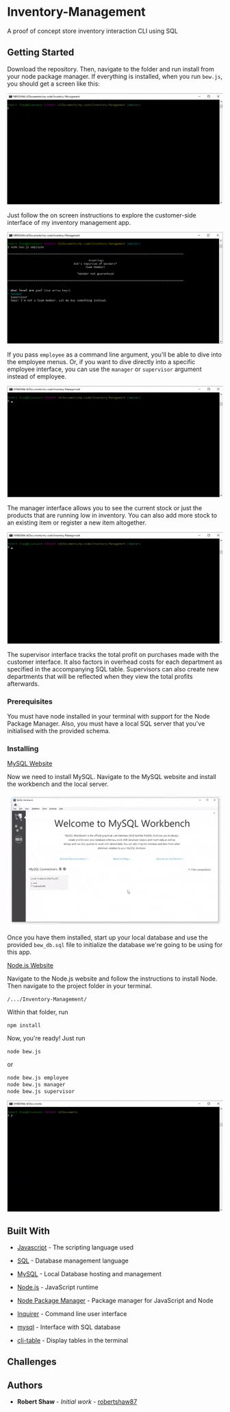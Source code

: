 # Inventory-Management
A proof of concept store inventory interaction CLI using SQL

## Getting Started

Download the repository. Then, navigate to the folder and run install from your node package manager. If everything is installed, when you run `bew.js`, you should get a screen like this:

![Bob's Emporium of Wonders](readme/readme.gif "Bob's Emporium of Wonders")

Just follow the on screen instructions to explore the customer-side interface of my inventory management app. 

![Employee Menu](readme/employee.png "Employee Menu")

If you pass `employee` as a command line argument, you'll be able to dive into the employee menus. Or, if you want to dive directly into a specific employee interface, you can use the `manager` or `supervisor` argument instead of employee.

![Manager Interface](readme/manager.gif "Manager Interface")

The manager interface allows you to see the current stock or just the products that are running low in inventory. You can also add more stock to an existing item or register a new item altogether.

![Supervisor](readme/Supervisor.gif "Supervisor")

The supervisor interface tracks the total profit on purchases made with the customer interface. It also factors in overhead costs for each department as specified in the accompanying SQL table. Supervisors can also create new departments that will be reflected when they view the total profits afterwards.

### Prerequisites

You must have node installed in your terminal with support for the Node Package Manager. Also, you must have a local SQL server that you've initialised with the provided schema.

### Installing

[MySQL Website](https://www.mysql.com/)

Now we need to install MySQL. Navigate to the MySQL website and install the workbench and the local server. 

![Install MySQL](readme/install-mysql.gif "Install MySQL")

Once you have them installed, start up your local database and use the provided `bew_db.sql` file to initialize the database we're going to be using for this app.

[Node.js Website](https://nodejs.org/en/)

Navigate to the Node.js website and follow the instructions to install Node. Then navigate to the project folder in your terminal.
```
/.../Inventory-Management/
```

Within that folder, run
```
npm install
```
Now, you're ready! Just run
```
node bew.js
```

or

```
node bew.js employee
node bew.js manager
node bew.js supervisor
```

![Install](readme/install.gif "Install")

## Built With

* [Javascript](https://www.javascript.com/) - The scripting language used

* [SQL]() - Database management language

* [MySQL](https://www.mysql.com/) - Local Database hosting and management

* [Node.js](https://nodejs.org/en/) - JavaScript runtime

* [Node Package Manager](https://www.npmjs.com/) - Package manager for JavaScript and Node

* [Inquirer](https://www.npmjs.com/package/inquirer) - Command line user interface

* [mysql](https://www.npmjs.com/package/mysql) - Interface with SQL database

* [cli-table](https://www.npmjs.com/package/cli-table) - Display tables in the terminal

## Challenges


## Authors

* **Robert Shaw** - *Initial work* - [robertshaw87](https://github.com/robertshaw87)